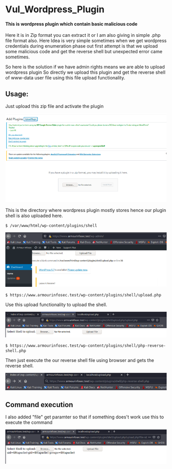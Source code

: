 # Vul_Wordpress_Plugin

#### This is wordpress plugin which contain basic malicious code

Here it is in Zip format you can extract it or I am also giving in simple .php file format also. Here Idea is very simple sometimes when we get wordpress credentials during enumeration phase out first attempt is that we upload some malicious code and get the reverse shell but unexpected error came sometimes.

So here is the solution if we have admin rights means we are able to upload wordpress plugin So directly we upload this plugin and get the reverse shell of www-data user file using this file upload functionality.

## Usage:

Just upload this zip file and activate the plugin 


![Algorithm schema](./1.png)


This is the directory where wordpress plugin mostly stores hence our plugin shell is also uploaded here.


```
$ /var/www/html/wp-content/plugins/shell

```


![Algorithm schema](./2.png)


 
```
$ https://www.armourinfosec.test/wp-content/plugins/shell/upload.php
```



Use this upload functionality to upload the shell.


![Algorithm schema](./4.png)



```
$ https://www.armourinfosec.test/wp-content/plugins/shell/php-reverse-shell.php
``` 



Then just execute the our reverse shell file using browser and gets the reverse shell.


![Algorithm schema](./3.png)


## Command execution


I also added "file" get paramter so that if something does't work use this to execute the command


![Algorithm schema](./5.png)
